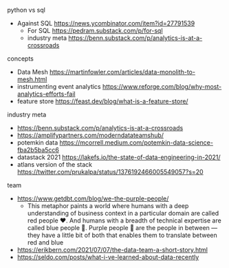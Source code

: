 
python vs sql
- Against SQL https://news.ycombinator.com/item?id=27791539
	- For SQL https://pedram.substack.com/p/for-sql
	- industry meta https://benn.substack.com/p/analytics-is-at-a-crossroads


concepts
- Data Mesh https://martinfowler.com/articles/data-monolith-to-mesh.html
- instrumenting event analytics https://www.reforge.com/blog/why-most-analytics-efforts-fail
- feature store https://feast.dev/blog/what-is-a-feature-store/

industry meta
- https://benn.substack.com/p/analytics-is-at-a-crossroads
- https://amplifypartners.com/moderndatateamshub/
- potemkin data https://mcorrell.medium.com/potemkin-data-science-fba2b5ba5cc6
- datastack 2021 https://lakefs.io/the-state-of-data-engineering-in-2021/
- atlans version of the stack https://twitter.com/prukalpa/status/1376192466005549057?s=20


team 
- https://www.getdbt.com/blog/we-the-purple-people/
	- This metaphor paints a world where humans with a deep understanding of business context in a particular domain are called red people ❤️. And humans with a breadth of technical expertise are called blue people 💙. Purple people 💜 are the people in between — they have a little bit of both that enables them to translate between red and blue
- https://erikbern.com/2021/07/07/the-data-team-a-short-story.html
- https://seldo.com/posts/what-i-ve-learned-about-data-recently